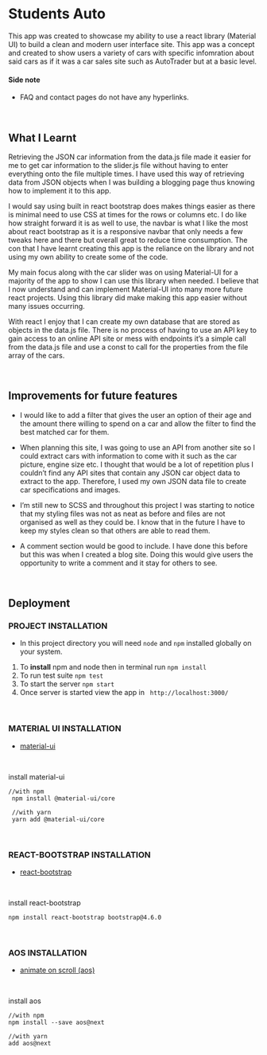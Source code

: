 # Students Auto

This app was created to showcase my ability to use a react library (Material UI) to build a clean and modern user interface site. This app was a concept and created to show users a variety of cars with specific infomration about said cars as if it was a car sales site such as AutoTrader but at a basic level.

#### Side note
-	FAQ and contact pages do not have any hyperlinks.

<br />

## What I Learnt
Retrieving the JSON car information from the data.js file made it easier for me to get car information to the slider.js file without having to enter everything onto the file multiple times. I have used this way of retrieving data from JSON objects when I was building a blogging page thus knowing how to implement it to this app.

I would say using built in react bootstrap does makes things easier as there is minimal need to use CSS at times for the rows or columns etc. I do like how straight forward it is as well to use, the navbar is what I like the most about react bootstrap as it is a responsive navbar that only needs a few tweaks here and there but overall great to reduce time consumption. The con that I have learnt creating this app is the reliance on the library and not using my own ability to create some of the code. 

My main focus along with the car slider was on using Material-UI for a majority of the app to show I can use this library when needed. I believe that I now understand and can implement Material-UI into many more future react projects. Using this library did make making this app easier without many issues occurring. 

With react I enjoy that I can create my own database that are stored as objects in the data.js file. There is no process of having to use an API key to gain access to an online API site or mess with endpoints it’s a simple call from the data.js file and use a const to call for the properties from the file array of the cars.

<br />

## Improvements for future features
- I would like to add a filter that gives the user an option of their age and the amount there willing to spend on a car and allow the filter to find the best matched car for them. 

- When planning this site, I was going to use an API from another site so I could extract cars with information to come with it such as the car picture, engine size etc. I thought that would be a lot of repetition plus I couldn’t find any API sites that contain any JSON car object data to extract to the app. Therefore, I used my own JSON data file to create car specifications and images. 

- I’m still new to SCSS and throughout this project I was starting to notice that my styling files was not as neat as before and files are not organised as well as they could be. I know that in the future I have to keep my styles clean so that others are able to read them.

- A comment section would be good to include. I have done this before but this was when I created a blog site. Doing this would give users the opportunity to write a comment and it stay for others to see. 

<br />

## Deployment
### PROJECT INSTALLATION
 * In this project directory you will need `node` and `npm` installed globally on your system.
 
1.	To **install** npm and node then in terminal run `npm install`
2.	To run test suite `npm test`
3.	To start the server `npm start`
4.	Once server is started view the app in ` http://localhost:3000/`

<br />

### MATERIAL UI INSTALLATION
- [material-ui](https://material-ui.com/getting-started/installation/)

<br />

install material-ui

    //with npm
     npm install @material-ui/core
     
     //with yarn
     yarn add @material-ui/core
     
<br />

### REACT-BOOTSTRAP INSTALLATION
- [react-bootstrap](https://react-bootstrap.github.io/getting-started/introduction)

<br />

install react-bootstrap

    npm install react-bootstrap bootstrap@4.6.0     

<br />

### AOS INSTALLATION
- [animate on scroll (aos)]( https://github.com/michalsnik/aos)

<br />

install aos

    //with npm
    npm install --save aos@next 

    //with yarn
    add aos@next
